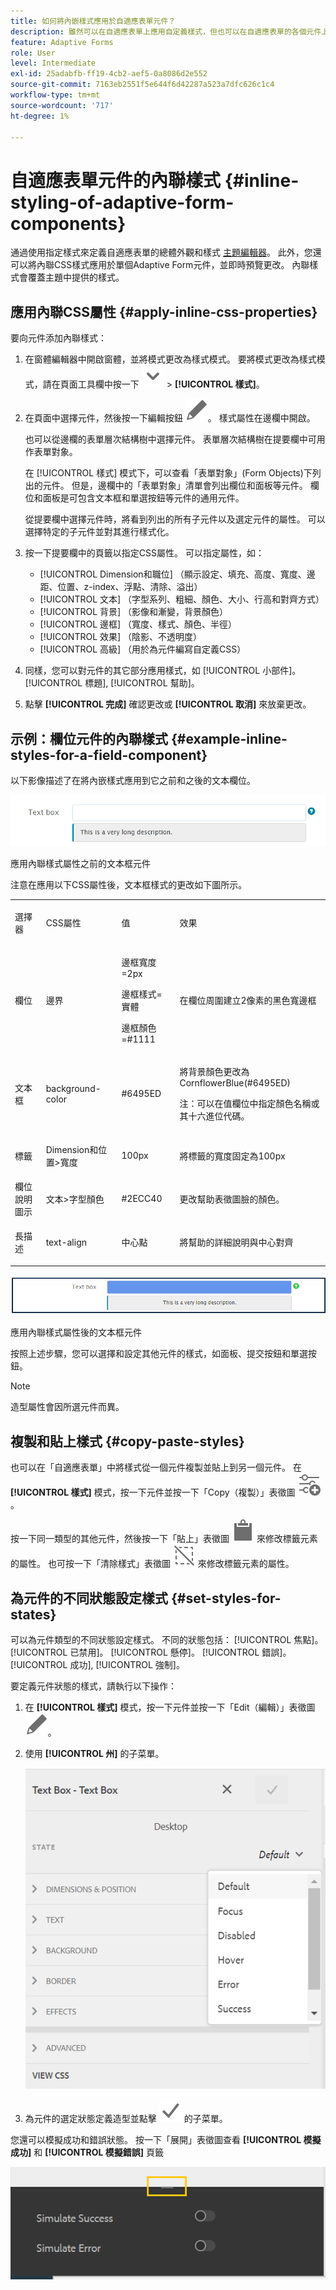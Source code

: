 ```yaml
---
title: 如何將內嵌樣式應用於自適應表單元件？
description: 雖然可以在自適應表單上應用自定義樣式，但也可以在自適應表單的各個元件上應用內嵌CSS屬性。 瞭解如何將內聯樣式應用於Adaptive Form元件。 使用示例將內聯樣式應用於文本欄位元件進行深入挖掘。
feature: Adaptive Forms
role: User
level: Intermediate
exl-id: 25adabfb-ff19-4cb2-aef5-0a8086d2e552
source-git-commit: 7163eb2551f5e644f6d42287a523a7dfc626c1c4
workflow-type: tm+mt
source-wordcount: '717'
ht-degree: 1%

---
```


# 自適應表單元件的內聯樣式 {#inline-styling-of-adaptive-form-components}

通過使用指定樣式來定義自適應表單的總體外觀和樣式 [主題編輯器](themes.md)。 此外，您還可以將內聯CSS樣式應用於單個Adaptive Form元件，並即時預覽更改。 內聯樣式會覆蓋主題中提供的樣式。

## 應用內聯CSS屬性 {#apply-inline-css-properties}

要向元件添加內聯樣式：

1. 在窗體編輯器中開啟窗體，並將模式更改為樣式模式。 要將模式更改為樣式模式，請在頁面工具欄中按一下 ![畫布下拉清單](assets/Smock_ChevronDown.svg) > **[!UICONTROL 樣式]**。
1. 在頁面中選擇元件，然後按一下編輯按鈕 ![編輯按鈕](assets/edit.svg)。 樣式屬性在邊欄中開啟。

   也可以從邊欄的表單層次結構樹中選擇元件。 表單層次結構樹在提要欄中可用作表單對象。

   在 [!UICONTROL 樣式] 模式下，可以查看「表單對象」(Form Objects)下列出的元件。 但是，邊欄中的「表單對象」清單會列出欄位和面板等元件。 欄位和面板是可包含文本框和單選按鈕等元件的通用元件。

   從提要欄中選擇元件時，將看到列出的所有子元件以及選定元件的屬性。 可以選擇特定的子元件並對其進行樣式化。

1. 按一下提要欄中的頁籤以指定CSS屬性。 可以指定屬性，如：

   * [!UICONTROL Dimension和職位] （顯示設定、填充、高度、寬度、邊距、位置、z-index、浮點、清除、溢出）
   * [!UICONTROL 文本] （字型系列、粗細、顏色、大小、行高和對齊方式）
   * [!UICONTROL 背景] （影像和漸變，背景顏色）
   * [!UICONTROL 邊框] （寬度、樣式、顏色、半徑）
   * [!UICONTROL 效果] （陰影、不透明度）
   * [!UICONTROL 高級] （用於為元件編寫自定義CSS）

1. 同樣，您可以對元件的其它部分應用樣式，如 [!UICONTROL 小部件]。 [!UICONTROL 標題], [!UICONTROL 幫助]。
1. 點擊 **[!UICONTROL 完成]** 確認更改或 **[!UICONTROL 取消]** 來放棄更改。

## 示例：欄位元件的內聯樣式 {#example-inline-styles-for-a-field-component}

以下影像描述了在將內嵌樣式應用到它之前和之後的文本欄位。

![應用內聯樣式之前的文本框元件](assets/no-style.png)

應用內聯樣式屬性之前的文本框元件

注意在應用以下CSS屬性後，文本框樣式的更改如下圖所示。

<table>
 <tbody>
  <tr>
   <td><p>選擇器</p> </td>
   <td><p>CSS屬性</p> </td>
   <td><p>值</p> </td>
   <td><p>效果</p> </td>
  </tr>
  <tr>
   <td><p>欄位</p> </td>
   <td><p>邊界</p> </td>
   <td><p>邊框寬度=2px</p> <p>邊框樣式=實體</p> <p>邊框顏色=#1111</p> </td>
   <td><p>在欄位周圍建立2像素的黑色寬邊框</p> </td>
  </tr>
  <tr>
   <td><p>文本框</p> </td>
   <td><p>background-color</p> </td>
   <td><p>#6495ED</p> </td>
   <td><p>將背景顏色更改為CornflowerBlue(#6495ED)</p> <p>注：可以在值欄位中指定顏色名稱或其十六進位代碼。</p> </td>
  </tr>
  <tr>
   <td><p>標籤</p> </td>
   <td><p>Dimension和位置&gt;寬度</p> </td>
   <td><p>100px</p> </td>
   <td><p>將標籤的寬度固定為100px</p> </td>
  </tr>
  <tr>
   <td>欄位說明圖示</td>
   <td>文本&gt;字型顏色</td>
   <td>#2ECC40</td>
   <td>更改幫助表徵圖臉的顏色。</td>
  </tr>
  <tr>
   <td><p>長描述</p> </td>
   <td><p>text-align</p> </td>
   <td><p>中心點</p> </td>
   <td><p>將幫助的詳細說明與中心對齊</p> </td>
  </tr>
 </tbody>
</table>

![應用內聯樣式後的文本框樣式](assets/applied-style.png)

應用內聯樣式屬性後的文本框元件

按照上述步驟，您可以選擇和設定其他元件的樣式，如面板、提交按鈕和單選按鈕。

>[!NOTE]
>
>造型屬性會因所選元件而異。

## 複製和貼上樣式 {#copy-paste-styles}

也可以在「自適應表單」中將樣式從一個元件複製並貼上到另一個元件。 在 **[!UICONTROL 樣式]** 模式，按一下元件並按一下「Copy（複製）」表徵圖 ![複製](assets/property-copy-icon.svg)。

按一下同一類型的其他元件，然後按一下「貼上」表徵圖 ![複製](assets/Smock_Paste_18_N.svg) 來修改標籤元素的屬性。 也可按一下「清除樣式」表徵圖 ![複製](assets/clear-style-icon.svg) 來修改標籤元素的屬性。

## 為元件的不同狀態設定樣式 {#set-styles-for-states}

可以為元件類型的不同狀態設定樣式。 不同的狀態包括： [!UICONTROL 焦點]。 [!UICONTROL 已禁用]。 [!UICONTROL 懸停]。 [!UICONTROL 錯誤]。 [!UICONTROL 成功], [!UICONTROL 強制]。

要定義元件狀態的樣式，請執行以下操作：

1. 在 **[!UICONTROL 樣式]** 模式，按一下元件並按一下「Edit（編輯）」表徵圖 ![編輯](assets/Smock_Edit_18_N.svg)。

1. 使用 **[!UICONTROL 州]** 的子菜單。

   ![選擇狀態](assets/select-state.png)

1. 為元件的選定狀態定義造型並點擊 ![保存](assets/save_icon.svg) 的子菜單。

您還可以模擬成功和錯誤狀態。 按一下「展開」表徵圖查看 **[!UICONTROL 模擬成功]** 和 **[!UICONTROL 模擬錯誤]** 頁籤

![模擬狀態](assets/simulate-states.png)
